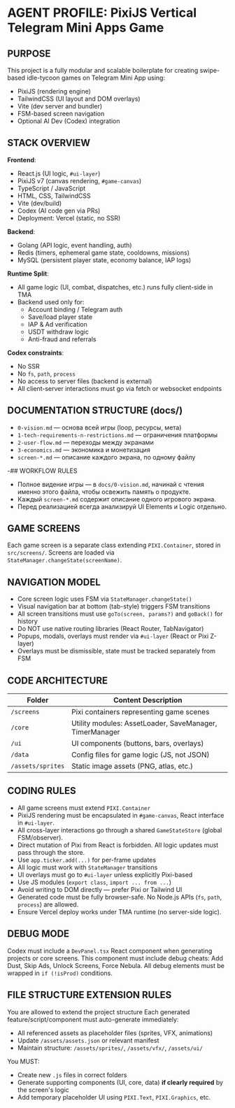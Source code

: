 # AGENT PROFILE: PixiJS Vertical Telegram Mini Apps Game

## PURPOSE
This project is a fully modular and scalable boilerplate for creating swipe-based idle-tycoon games on Telegram Mini App using:
- PixiJS (rendering engine)
- TailwindCSS (UI layout and DOM overlays)
- Vite (dev server and bundler)
- FSM-based screen navigation
- Optional AI Dev (Codex) integration

## STACK OVERVIEW
**Frontend**:  
- React.js (UI logic, `#ui-layer`)  
- PixiJS v7 (canvas rendering, `#game-canvas`)  
- TypeScript / JavaScript  
- HTML, CSS, TailwindCSS  
- Vite (dev/build)  
- Codex (AI code gen via PRs)  
- Deployment: Vercel (static, no SSR)  

**Backend**:  
- Golang (API logic, event handling, auth)  
- Redis (timers, ephemeral game state, cooldowns, missions)  
- MySQL (persistent player state, economy balance, IAP logs)

**Runtime Split**:
- All game logic (UI, combat, dispatches, etc.) runs fully client-side in TMA
- Backend used only for:
  - Account binding / Telegram auth
  - Save/load player state
  - IAP & Ad verification
  - USDT withdraw logic
  - Anti-fraud and referrals

**Codex constraints**:
- No SSR
- No `fs`, `path`, `process`
- No access to server files (backend is external)
- All client-server interactions must go via fetch or websocket endpoints

## DOCUMENTATION STRUCTURE (docs/)
- `0-vision.md` — основа всей игры (loop, ресурсы, мета)
- `1-tech-requirements-n-restrictions.md` — ограничения платформы
- `2-user-flow.md` — переходы между экранами
- `3-economics.md` — экономика и монетизация
- `screen-*.md` — описание каждого экрана, по одному файлу

-## WORKFLOW RULES
- Полное видение игры — в `docs/0-vision.md`, начинай с чтения именно этого файла, чтобы освежить память о продукте.
- Каждый `screen-*.md` содержит описание одного игрового экрана.
- Перед реализацией всегда анализируй UI Elements и Logic отдельно.

## GAME SCREENS
Each game screen is a separate class extending `PIXI.Container`, stored in `src/screens/`.
Screens are loaded via `StateManager.changeState(screenName)`.

## NAVIGATION MODEL
- Core screen logic uses FSM via `StateManager.changeState()`
- Visual navigation bar at bottom (tab-style) triggers FSM transitions
- All screen transitions must use `goTo(screen, params?)` and `goBack()` for history
- Do NOT use native routing libraries (React Router, TabNavigator)
- Popups, modals, overlays must render via `#ui-layer` (React or Pixi Z-layer)
- Overlays must be dismissible, state must be tracked separately from FSM


## CODE ARCHITECTURE
| Folder           | Content Description                                     |
|------------------|----------------------------------------------------------|
| `/screens`       | Pixi containers representing game scenes                 |
| `/core`          | Utility modules: AssetLoader, SaveManager, TimerManager |
| `/ui`            | UI components (buttons, bars, overlays)                 |
| `/data`          | Config files for game logic (JS, not JSON)              |
| `/assets/sprites`| Static image assets (PNG, atlas, etc.)                 |

## CODING RULES
- All game screens must extend `PIXI.Container`
- PixiJS rendering must be encapsulated in `#game-canvas`, React interface in `#ui-layer`. 
- All cross-layer interactions go through a shared `GameStateStore` (global FSM/observer).
- Direct mutation of Pixi from React is forbidden. All logic updates must pass through the store.
- Use `app.ticker.add(...)` for per-frame updates
- All logic must work with `StateManager` transitions
- UI overlays must go to `#ui-layer` unless explicitly Pixi-based
- Use JS modules (`export class`, `import ... from ...`)
- Avoid writing to DOM directly — prefer Pixi or Tailwind UI
- Generated code must be fully browser-safe. No Node.js APIs (`fs`, `path`, `process`) are allowed.
- Ensure Vercel deploy works under TMA runtime (no server-side logic).

## DEBUG MODE
Codex must include a `DevPanel.tsx` React component when generating projects or core screens.
This component must include debug cheats: Add Dust, Skip Ads, Unlock Screens, Force Nebula.
All debug elements must be wrapped in `if (!isProd)` conditions.

## FILE STRUCTURE EXTENSION RULES
You are allowed to extend the project structure
Each generated feature/script/component must auto-generate immediately:
- All referenced assets as placeholder files (sprites, VFX, animations)
- Update `/assets/assets.json` or relevant manifest
- Maintain structure: `/assets/sprites/`, `/assets/vfx/`, `/assets/ui/`

You MUST:
- Create new `.js` files in correct folders
- Generate supporting components (UI, core, data) **if clearly required** by the screen's logic
- Add temporary placeholder UI using `PIXI.Text`, `PIXI.Graphics`, etc.
